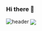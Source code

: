 ### Hi there 👋
![header](https://capsule-render.vercel.app/api?type=waving&color=auto&text=Minjoon's%20Github!&fontSize=50&fontColor=black)
<a href="https://github.com/anuraghazra/github-readme-stats">
  <img align="center" src="https://github-readme-stats.vercel.app/api/pin/?username=MinjoonHK&repo=github-readme-stats" />
</a>
